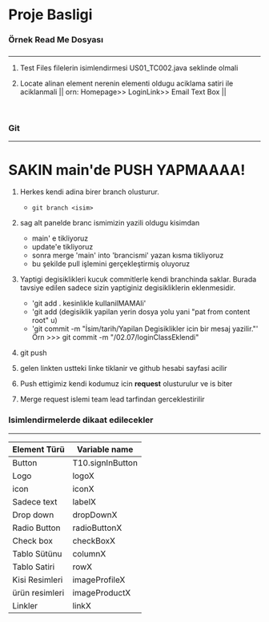 #  Proje Basligi
### Örnek Read Me Dosyası
### 
***

1. Test Files filelerin isimlendirmesi US01_TC002.java seklinde olmali

2. Locate alinan element nerenin elementi oldugu aciklama satiri ile aciklanmali
   || orn:  Homepage>> LoginLink>> Email Text Box ||

<br/>

### Git
***
# SAKIN main'de PUSH YAPMAAAA!
1. Herkes kendi adina birer branch olusturur.
    * `git branch <isim>`

2. sag alt panelde branc ismimizin yazili oldugu kisimdan
    * main' e tikliyoruz
    * update'e tikliyoruz
    * sonra merge 'main' into 'brancismi' yazan kısma tikliyoruz
    * bu şekilde pull işlemini gerçekleştirmiş oluyoruz

3. Yaptigi degisiklikleri kucuk commitlerle kendi branchinda saklar. Burada tavsiye edilen sadece sizin yaptiginiz degisikliklerin eklenmesidir.
    * 'git add . kesinlikle kullanilMAMAli'
    * 'git add (degisiklik yapilan yerin  dosya yolu yani "pat from content root" u)
    * 'git commit -m "İsim/tarih/Yapilan Degisiklikler icin bir mesaj yazilir."'
      Örn >>> git commit -m "<Kendi isminiz>/02.07/loginClassEklendi"
4. git push

5. gelen linkten ustteki linke tiklanir ve github hesabi sayfasi acilir

6. Push ettigimiz kendi kodumuz icin **request** olusturulur ve is biter

7. Merge request islemi team lead tarfindan gerceklestirilir


### Isimlendirmelerde dikaat edilecekler
***
| Element Türü   | Variable name    |
|----------------|------------------|
| Button         | T10.signInButton |    
| Logo           | logoX            |
| icon           | iconX            |
| Sadece text    | labelX           |
| Drop down      | dropDownX        |
| Radio Button   | radioButtonX     |
| Check box      | checkBoxX        |
| Tablo Sütünu   | columnX          |
| Tablo Satiri   | rowX             |
| Kisi Resimleri | imageProfileX    |
| ürün resimleri | imageProductX    |
| Linkler        | linkX            |